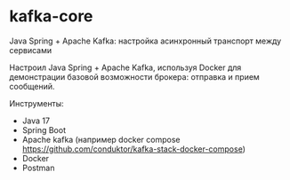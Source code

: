 # kafka-core
Java Spring + Apache Kafka: настройка асинхронный транспорт между сервисами



Настроил Java Spring + Apache Kafka, используя Docker для демонстрации базовой возможности брокера: отправка и прием сообщений.

Инструменты:

* Java 17
* Spring Boot
* Apache kafka (например docker compose https://github.com/conduktor/kafka-stack-docker-compose)
* Docker
* Postman
